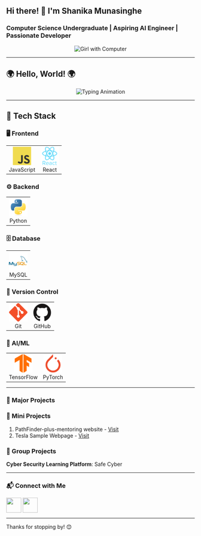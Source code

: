 ## Hi there! 👋 I'm Shanika Munasinghe
### Computer Science Undergraduate | Aspiring AI Engineer | Passionate Developer

<p align="center">
  <img src="https://media.giphy.com/media/Y4ak9Ki2GZCbJxAnJD/giphy.gif" width="250" height="250" alt="Girl with Computer">
</p>

---

## 🌍 Hello, World! 🌍
<p align="center">
  <img src="https://readme-typing-svg.demolab.com?font=Fira+Code&size=25&pause=1000&color=F7C325&center=true&vCenter=true&width=435&lines=Hello%2C+World!;Welcome+to+my+GitHub!" alt="Typing Animation">
</p>

---

## 🚀 Tech Stack

### 🖥️ Frontend
<table>
  <tr>
    <td align="center"><img src="https://raw.githubusercontent.com/devicons/devicon/master/icons/javascript/javascript-original.svg" width="50" height="50" alt="JavaScript"/><br>JavaScript</td>
    <td align="center"><img src="https://raw.githubusercontent.com/devicons/devicon/master/icons/react/react-original-wordmark.svg" width="50" height="50" alt="React"/><br>React</td>
  </tr>
</table>

### ⚙️ Backend
<table>
  <tr>
    <td align="center"><img src="https://raw.githubusercontent.com/devicons/devicon/master/icons/python/python-original.svg" width="50" height="50" alt="Python"/><br>Python</td>
  </tr>
</table>

### 🗄️ Database
<table>
  <tr>
    <td align="center"><img src="https://raw.githubusercontent.com/devicons/devicon/master/icons/mysql/mysql-original-wordmark.svg" width="50" height="50" alt="MySQL"/><br>MySQL</td>
  </tr>
</table>

### 🔧 Version Control
<table>
  <tr>
    <td align="center"><img src="https://raw.githubusercontent.com/devicons/devicon/master/icons/git/git-original.svg" width="50" height="50" alt="Git"/><br>Git</td>
    <td align="center"><img src="https://raw.githubusercontent.com/devicons/devicon/master/icons/github/github-original.svg" width="50" height="50" alt="GitHub"/><br>GitHub</td>
  </tr>
</table>

### 🤖 AI/ML
<table>
  <tr>
    <td align="center"><img src="https://raw.githubusercontent.com/devicons/devicon/master/icons/tensorflow/tensorflow-original.svg" width="50" height="50" alt="TensorFlow"/><br>TensorFlow</td>
    <td align="center"><img src="https://raw.githubusercontent.com/devicons/devicon/master/icons/pytorch/pytorch-original.svg" width="50" height="50" alt="PyTorch"/><br>PyTorch</td>
  </tr>
</table>

---

### 🚀 Major Projects

### 🔹 Mini Projects
1. PathFinder-plus-mentoring website - [Visit](https://shanika200721.github.io/PathFinder_plus_officail_website/)
2. Tesla Sample Webpage - [Visit](https://shanika200721.github.io/Tesla-sample-webpage/)

### 🔹 Group Projects
**Cyber Security Learning Platform**: Safe Cyber

---

### 📬 Connect with Me
<p>
<a href="https://linkedin.com/in/shanika-munasinghe-31a04a261" target="blank"><img align="center" src="https://raw.githubusercontent.com/rahuldkjain/github-profile-readme-generator/master/src/images/icons/Social/linked-in-alt.svg" width="40" height="40"/></a>
<a href="https://stackoverflow.com/users/user:29689864" target="blank"><img align="center" src="https://raw.githubusercontent.com/rahuldkjain/github-profile-readme-generator/master/src/images/icons/Social/stack-overflow.svg" width="40" height="40"/></a>
</p>

---

Thanks for stopping by! 😊
